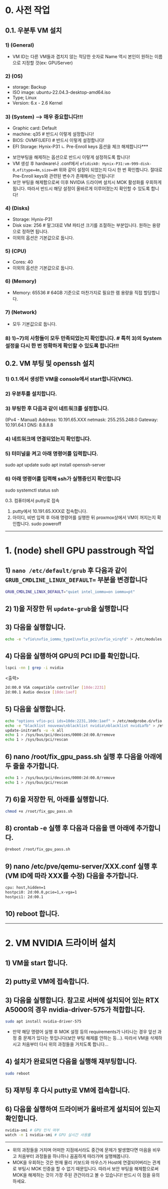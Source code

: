 # 0. 사전 작업

## 0.1. 우분투 VM 설치

### 1) (General)
- VM ID는 다른 VM들과 겹치지 않는 적당한 숫자로 Name 역시 본인이 원하는 이름으로 지정할 것(ex: GPUServer)

### 2) (OS)
- storage: Backup
- ISO image: ubuntu-22.04.3-desktop-amd64.iso
- Type; Linux
- Version: 6.x - 2.6 Kernel

### 3) (System) --> 매우 중요합니다!!!
- Graphic card: Default
- machine: q35 # 반드시 이렇게 설정합니다!
- BIOS: OVMF(UEFI) # 반드시 이렇게 설정합니다!
- EFI Storage: Hynix-P31
ㄴ Pre-Enroll keys 옵션을 체크 해제합니다***
* 보안부팅을 해제하는 옵션으로 반드시 이렇게 설정하도록 합니다!
* VM 생성 후 hardware나 .conf에서
`efidisk0: Hynix-P31:vm-999-disk-0,efitype=4m,size=4M`
위와 같이 설정이 되었는지 다시 한 번 확인합니다. 절대로 Pre-Enroll keys와 관련된 변수가 존재해서는 안됩니다!
* 보안 부팅을 해제함으로써 이후 NVIDIA 드라이버 설치시 MOK 활성화를 우회하게 됩니다. 따라서 반드시 해당 설정이 올바르게 이루어졌는지 확인할 수 있도록 합니다!

### 4) (Disks)
- Storage: Hynix-P31
- Disk size: 256 # 말그대로 VM 파티션 크기를 조절하는 부분입니다. 원하는 용량으로 정하면 됩니다.
- 이외의 옵션은 기본값으로 둡니다.

### 5) (CPU)
- Cores: 40
- 이외의 옵션은 기본값으로 둡니다.

### 6) (Memory)
- Memory: 65536 # 64GB 기준으로 마찬가지로 필요한 램 용량을 직접 할당합니다.

### 7) (Network)
- 모두 기본값으로 둡니다.

### 8) 1)~7)의 사항들이 모두 만족되었는지 확인합니다. # 특히 3)의 System 설정을 다시 한 번 정확하게 확인할 수 있도록 합니다!!!

## 0.2. VM 부팅 및 openssh 설치

### 1) 0.1.에서 생성한 VM을 console에서 start합니다(VNC).

### 2) 우분투를 설치합니다.

### 3) 부팅한 후 다음과 같이 네트워크를 설정합니다.
(IPv4 - Manual)
Address: 10.191.65.XXX
netmask: 255.255.248.0
Gateway: 10.191.64.1
DNS: 8.8.8.8

### 4) 네트워크에 연결되었는지 확인합니다.

### 5) 터미널을 켜고 아래 명령어를 입력합니다.
sudo apt update
sudo apt install openssh-server

### 6) 아래 명령어를 입력해 ssh가 실행중인지 확인합니다
sudo systemctl status ssh

0.3. 컴퓨터에서 putty로 접속
1) putty에서 10.191.65.XXX로 접속합니다.
2) 아이디, 비번 입력 후 아래 명령어를 실행한 뒤 proxmox상에서 VM이 꺼지는지 확인합니다.
sudo poweroff

____________________

# 1. (node) shell GPU passtrough 작업
## 1) `nano /etc/default/grub` 후 다음과 같이 `GRUB_CMDLINE_LINUX_DEFAULT=` 부분을 변경합니다
```bash
GRUB_CMDLINE_LINUX_DEFAULT="quiet intel_iommu=on iommu=pt"
```
## 2) 1)을 저장한 뒤 `update-grub`을 실행합니다

## 3) 다음을 실행합니다.
```bash
echo -e "vfio\nvfio_iommu_type1\nvfio_pci\nvfio_virqfd" > /etc/modules
```

## 4) 다음을 실행하여 GPU의 PCI ID를 확인합니다.
```bash
lspci -nn | grep -i nvidia   
```

<출력>
```bash
2d:00.0 VGA compatible controller [10de:2231]  
2d:00.1 Audio device [10de:1aef]  
```
## 5) 다음을 실행합니다.
```bash
echo "options vfio-pci ids=10de:2231,10de:1aef" > /etc/modprobe.d/vfio.conf
echo -e "blacklist nouveau\nblacklist nvidia\nblacklist nvidiafb" > /etc/modprobe.d/blacklist.conf
update-initramfs -u -k all
echo 1 > /sys/bus/pci/devices/0000:2d:00.0/remove
echo 1 > /sys/bus/pci/rescan
```
## 6) nano /root/fix_gpu_pass.sh 실행 후 다음을 아래에 두 줄을 추가합니다.
```bash
echo 1 > /sys/bus/pci/devices/0000:2d:00.0/remove
echo 1 > /sys/bus/pci/rescan
```

## 7) 6)을 저장한 뒤, 아래를 실행합니다.
```bash
chmod +x /root/fix_gpu_pass.sh
```

## 8) crontab -e 실행 후 다음과 다음을 맨 아래에 추가합니다.
```bash
@reboot /root/fix_gpu_pass.sh
```
## 9) nano /etc/pve/qemu-server/XXX.conf 실행 후(VM ID에 따라 XXX를 수정) 다음을 추가합니다.
```bash
cpu: host,hidden=1
hostpci0: 2d:00.0,pcie=1,x-vga=1
hostpci1: 2d:00.1
```

## 10) reboot 합니다.

____________________

# 2. VM NVIDIA 드라이버 설치

## 1) VM을 start 합니다.

## 2) putty로 VM에 접속합니다.

## 3) 다음을 실행합니다. 참고로 서버에 설치되어 있는 RTX A5000의 경우 nvidia-driver-575가 적합합니다.
```bash
sudo apt install nvidia-driver-575
```
- 만약 해당 명령어 실행 후 MOK 설정 등의 requirements가 나타나는 경우 앞선 과정 중 문제가 있다는 뜻입니다(보안 부팅 해제를 안하는 등...). 따라서 VM을 삭제하시고 처음부터 다시 위의 과정들을 거치도록 합니다...

## 4) 설치가 완료되면 다음을 실행해 재부팅합니다.
```bash
sudo reboot
```

## 5) 재부팅 후 다시 putty로 VM에 접속합니다.

## 6) 다음을 실행하여 드라이버가 올바르게 설치되어 있는지 확인합니다.
```bash
nvidia-smi # GPU 인식 여부
watch -n 1 nvidia-smi # GPU 실시간 사용률
```

____________________

- 위의 과정들을 거치며 어떠한 지점에서라도 중간에 문제가 발생했다면 마음을 비우고 처음부터 과정들을 하나하나 꼼꼼하게 따라가며 실행해봅니다.
- MOK을 우회하는 것은 현재 물리 키보드와 마우스가 Host에 연결되어버리는 관계로 부팅시 MOK 인증을 할 수 없기 때문입니다. 따라서 보안 부팅을 해제함으로써 MOK을 해제하는 것이 가장 주된 관건이라고 볼 수 있습니다! 반드시 이 점을 유의하세요.
